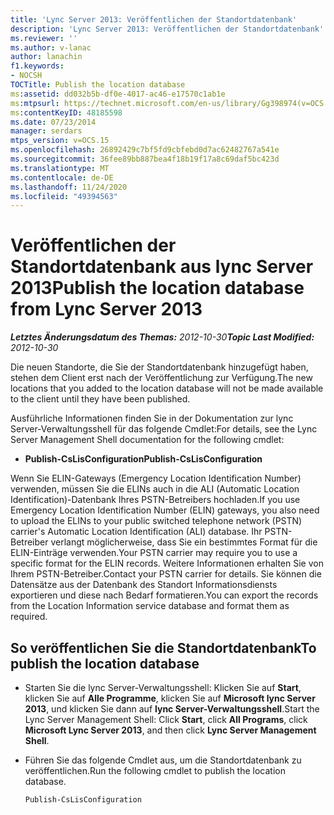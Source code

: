 ```yaml
---
title: 'Lync Server 2013: Veröffentlichen der Standortdatenbank'
description: 'Lync Server 2013: Veröffentlichen der Standortdatenbank'
ms.reviewer: ''
ms.author: v-lanac
author: lanachin
f1.keywords:
- NOCSH
TOCTitle: Publish the location database
ms:assetid: dd032b5b-df0e-4017-ac46-e17570c1ab1e
ms:mtpsurl: https://technet.microsoft.com/en-us/library/Gg398974(v=OCS.15)
ms:contentKeyID: 48185598
ms.date: 07/23/2014
manager: serdars
mtps_version: v=OCS.15
ms.openlocfilehash: 26892429c7bf5fd9cbfebd0d7ac62482767a541e
ms.sourcegitcommit: 36fee89bb887bea4f18b19f17a8c69daf5bc423d
ms.translationtype: MT
ms.contentlocale: de-DE
ms.lasthandoff: 11/24/2020
ms.locfileid: "49394563"
---
```

# <a name="publish-the-location-database-from-lync-server-2013"></a><span data-ttu-id="72b27-103">Veröffentlichen der Standortdatenbank aus lync Server 2013</span><span class="sxs-lookup"><span data-stu-id="72b27-103">Publish the location database from Lync Server 2013</span></span>

<div data-xmlns="http://www.w3.org/1999/xhtml">

<div class="topic" data-xmlns="http://www.w3.org/1999/xhtml" data-msxsl="urn:schemas-microsoft-com:xslt" data-cs="https://msdn.microsoft.com/">

<div data-asp="https://msdn2.microsoft.com/asp">



</div>

<div id="mainSection">

<div id="mainBody"><span data-ttu-id="72b27-104">

<span> </span></span><span class="sxs-lookup"><span data-stu-id="72b27-104">

<span> </span></span></span>

<span data-ttu-id="72b27-105">_**Letztes Änderungsdatum des Themas:** 2012-10-30_</span><span class="sxs-lookup"><span data-stu-id="72b27-105">_**Topic Last Modified:** 2012-10-30_</span></span>

<span data-ttu-id="72b27-106">Die neuen Standorte, die Sie der Standortdatenbank hinzugefügt haben, stehen dem Client erst nach der Veröffentlichung zur Verfügung.</span><span class="sxs-lookup"><span data-stu-id="72b27-106">The new locations that you added to the location database will not be made available to the client until they have been published.</span></span>

<span data-ttu-id="72b27-107">Ausführliche Informationen finden Sie in der Dokumentation zur lync Server-Verwaltungsshell für das folgende Cmdlet:</span><span class="sxs-lookup"><span data-stu-id="72b27-107">For details, see the Lync Server Management Shell documentation for the following cmdlet:</span></span>

  - <span data-ttu-id="72b27-108">**Publish-CsLisConfiguration**</span><span class="sxs-lookup"><span data-stu-id="72b27-108">**Publish-CsLisConfiguration**</span></span>

<span data-ttu-id="72b27-109">Wenn Sie ELIN-Gateways (Emergency Location Identification Number) verwenden, müssen Sie die ELINs auch in die ALI (Automatic Location Identification)-Datenbank Ihres PSTN-Betreibers hochladen.</span><span class="sxs-lookup"><span data-stu-id="72b27-109">If you use Emergency Location Identification Number (ELIN) gateways, you also need to upload the ELINs to your public switched telephone network (PSTN) carrier's Automatic Location Identification (ALI) database.</span></span> <span data-ttu-id="72b27-110">Ihr PSTN-Betreiber verlangt möglicherweise, dass Sie ein bestimmtes Format für die ELIN-Einträge verwenden.</span><span class="sxs-lookup"><span data-stu-id="72b27-110">Your PSTN carrier may require you to use a specific format for the ELIN records.</span></span> <span data-ttu-id="72b27-111">Weitere Informationen erhalten Sie von Ihrem PSTN-Betreiber.</span><span class="sxs-lookup"><span data-stu-id="72b27-111">Contact your PSTN carrier for details.</span></span> <span data-ttu-id="72b27-112">Sie können die Datensätze aus der Datenbank des Standort Informationsdiensts exportieren und diese nach Bedarf formatieren.</span><span class="sxs-lookup"><span data-stu-id="72b27-112">You can export the records from the Location Information service database and format them as required.</span></span>

<div>

## <a name="to-publish-the-location-database"></a><span data-ttu-id="72b27-113">So veröffentlichen Sie die Standortdatenbank</span><span class="sxs-lookup"><span data-stu-id="72b27-113">To publish the location database</span></span>

  - <span data-ttu-id="72b27-114">Starten Sie die lync Server-Verwaltungsshell: Klicken Sie auf **Start**, klicken Sie auf **Alle Programme**, klicken Sie auf **Microsoft lync Server 2013**, und klicken Sie dann auf **lync Server-Verwaltungsshell**.</span><span class="sxs-lookup"><span data-stu-id="72b27-114">Start the Lync Server Management Shell: Click **Start**, click **All Programs**, click **Microsoft Lync Server 2013**, and then click **Lync Server Management Shell**.</span></span>

  - <span data-ttu-id="72b27-115">Führen Sie das folgende Cmdlet aus, um die Standortdatenbank zu veröffentlichen.</span><span class="sxs-lookup"><span data-stu-id="72b27-115">Run the following cmdlet to publish the location database.</span></span>
    
        Publish-CsLisConfiguration

<span data-ttu-id="72b27-116"></div>

</div>

<span> </span>

</div>

</div>

</span><span class="sxs-lookup"><span data-stu-id="72b27-116"></div>

</div>

<span> </span>

</div>

</div>

</span></span></div>

